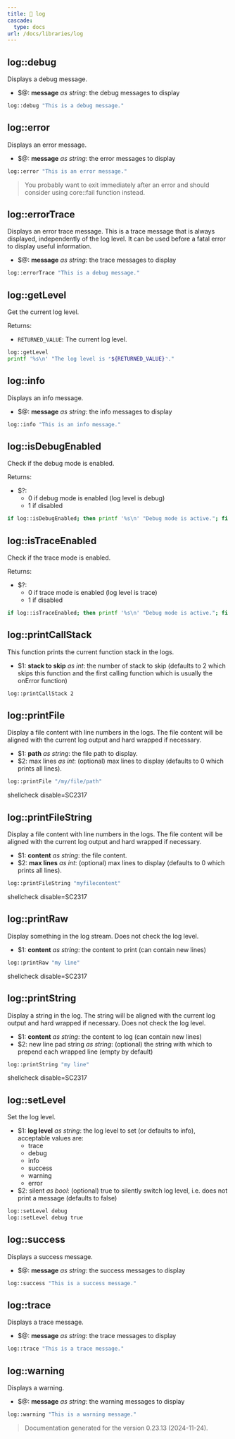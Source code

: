 ```yaml
---
title: 📂 log
cascade:
  type: docs
url: /docs/libraries/log
---
```


## log::debug

Displays a debug message.

- $@: **message** _as string_:
      the debug messages to display

```bash
log::debug "This is a debug message."
```


## log::error

Displays an error message.

- $@: **message** _as string_:
      the error messages to display

```bash
log::error "This is an error message."
```

> You probably want to exit immediately after an error and should consider using core::fail function instead.


## log::errorTrace

Displays an error trace message.
This is a trace message that is always displayed, independently of the log level.
It can be used before a fatal error to display useful information.

- $@: **message** _as string_:
      the trace messages to display

```bash
log::errorTrace "This is a debug message."
```


## log::getLevel

Get the current log level.

Returns:

- `RETURNED_VALUE`: The current log level.

```bash
log::getLevel
printf '%s\n' "The log level is ⌜${RETURNED_VALUE}⌝."
```


## log::info

Displays an info message.

- $@: **message** _as string_:
      the info messages to display

```bash
log::info "This is an info message."
```


## log::isDebugEnabled

Check if the debug mode is enabled.

Returns:

- $?:
  - 0 if debug mode is enabled (log level is debug)
  - 1 if disabled

```bash
if log::isDebugEnabled; then printf '%s\n' "Debug mode is active."; fi
```


## log::isTraceEnabled

Check if the trace mode is enabled.

Returns:

- $?:
  - 0 if trace mode is enabled (log level is trace)
  - 1 if disabled

```bash
if log::isTraceEnabled; then printf '%s\n' "Debug mode is active."; fi
```


## log::printCallStack

This function prints the current function stack in the logs.

- $1: **stack to skip** _as int_:
      the number of stack to skip (defaults to 2 which skips this function
      and the first calling function which is usually the onError function)

```bash
log::printCallStack 2
```


## log::printFile

Display a file content with line numbers in the logs.
The file content will be aligned with the current log output and hard wrapped if necessary.

- $1: **path** _as string_:
      the file path to display.
- $2: max lines _as int_:
      (optional) max lines to display (defaults to 0 which prints all lines).

```bash
log::printFile "/my/file/path"
```
shellcheck disable=SC2317


## log::printFileString

Display a file content with line numbers in the logs.
The file content will be aligned with the current log output and hard wrapped if necessary.

- $1: **content** _as string_:
      the file content.
- $2: **max lines** _as int_:
      (optional) max lines to display (defaults to 0 which prints all lines).

```bash
log::printFileString "myfilecontent"
```
shellcheck disable=SC2317


## log::printRaw

Display something in the log stream.
Does not check the log level.

- $1: **content** _as string_:
      the content to print (can contain new lines)

```bash
log::printRaw "my line"
```
shellcheck disable=SC2317


## log::printString

Display a string in the log.
The string will be aligned with the current log output and hard wrapped if necessary.
Does not check the log level.

- $1: **content** _as string_:
      the content to log (can contain new lines)
- $2: new line pad string _as string_:
      (optional) the string with which to prepend each wrapped line
      (empty by default)

```bash
log::printString "my line"
```
shellcheck disable=SC2317


## log::setLevel

Set the log level.

- $1: **log level** _as string_:
      the log level to set (or defaults to info), acceptable values are:
  - trace
  - debug
  - info
  - success
  - warning
  - error
- $2: silent _as bool_:
      (optional) true to silently switch log level, i.e. does not print a message
      (defaults to false)

```bash
log::setLevel debug
log::setLevel debug true
```


## log::success

Displays a success message.

- $@: **message** _as string_:
      the success messages to display

```bash
log::success "This is a success message."
```


## log::trace

Displays a trace message.

- $@: **message** _as string_:
      the trace messages to display

```bash
log::trace "This is a trace message."
```


## log::warning

Displays a warning.

- $@: **message** _as string_:
      the warning messages to display

```bash
log::warning "This is a warning message."
```




> Documentation generated for the version 0.23.13 (2024-11-24).
